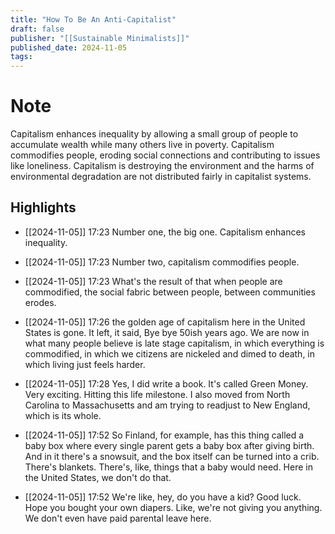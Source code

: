 ```yaml
---
title: "How To Be An Anti-Capitalist"
draft: false
publisher: "[[Sustainable Minimalists]]"
published_date: 2024-11-05
tags:
---
```

# Note
 Capitalism enhances inequality by allowing a small group of people to accumulate wealth while many others live in poverty.
Capitalism commodifies people, eroding social connections and contributing to issues like loneliness.
Capitalism is destroying the environment and the harms of environmental degradation are not distributed fairly in capitalist systems.


## Highlights
* [[2024-11-05]] 17:23  Number one, the big one. Capitalism enhances inequality.

* [[2024-11-05]] 17:23  Number two, capitalism commodifies people.

* [[2024-11-05]] 17:23  What's the result of that when people are commodified, the social fabric between people, between communities erodes.

* [[2024-11-05]] 17:26  the golden age of capitalism here in the United States is gone. It left, it said, Bye bye 50ish years ago. We are now in what many people believe is late stage capitalism, in which everything is commodified, in which we citizens are nickeled and dimed to death, in which living just feels harder.

* [[2024-11-05]] 17:28  Yes, I did write a book. It's called Green Money. Very exciting. Hitting this life milestone. I also moved from North Carolina to Massachusetts and am trying to readjust to New England, which is its whole.

* [[2024-11-05]] 17:52  So Finland, for example, has this thing called a baby box where every single parent gets a baby box after giving birth. And in it there's a snowsuit, and the box itself can be turned into a crib. There's blankets. There's, like, things that a baby would need. Here in the United States, we don't do that.

* [[2024-11-05]] 17:52  We're like, hey, do you have a kid? Good luck. Hope you bought your own diapers. Like, we're not giving you anything. We don't even have paid parental leave here.

